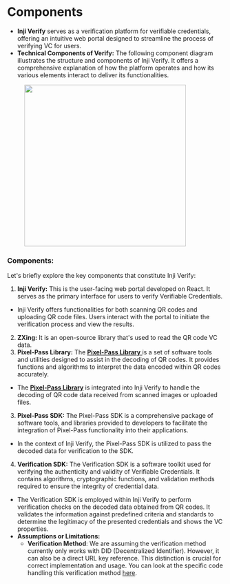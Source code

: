 # Components

* **Inji Verify** serves as a verification platform for verifiable credentials, offering an intuitive web portal designed to streamline the process of verifying VC for users.
* **Technical Components of Verify:** The following component diagram illustrates the structure and components of Inji Verify. It offers a comprehensive explanation of how the platform operates and how its various elements interact to deliver its functionalities.

<figure><img src="../../.gitbook/assets/inji_verify_0.10.0_components.png" alt="" width="375"><figcaption></figcaption></figure>



### Components:

Let's briefly explore the key components that constitute Inji Verify:

1. **Inji Verify:** This is the user-facing web portal developed on React. It serves as the primary interface for users to verify Verifiable Credentials.

* Inji Verify offers functionalities for both scanning QR codes and uploading QR code files. Users interact with the portal to initiate the verification process and view the results.

2. **ZXing:** It is an open-source library that's used to read the QR code VC data.
3. **Pixel-Pass Library:** The [**Pixel-Pass Library** ](https://www.npmjs.com/package/@mosip/pixelpass/v/0.1.6)is a set of software tools and utilities designed to assist in the decoding of QR codes. It provides functions and algorithms to interpret the data encoded within QR codes accurately.&#x20;

* The [**Pixel-Pass Library**](https://www.npmjs.com/package/@mosip/pixelpass/v/0.1.6) is integrated into Inji Verify to handle the decoding of QR code data received from scanned images or uploaded files.

3. **Pixel-Pass SDK:** The Pixel-Pass SDK is a comprehensive package of software tools, and libraries provided to developers to facilitate the integration of Pixel-Pass functionality into their applications.&#x20;

* In the context of Inji Verify, the Pixel-Pass SDK is utilized to pass the decoded data for verification to the SDK.&#x20;

4. **Verification SDK:** The Verification SDK is a software toolkit used for verifying the authenticity and validity of Verifiable Credentials. It contains algorithms, cryptographic functions, and validation methods required to ensure the integrity of credential data.

* The Verification SDK is employed within Inji Verify to perform verification checks on the decoded data obtained from QR codes. It validates the information against predefined criteria and standards to determine the legitimacy of the presented credentials and shows the VC properties.
* **Assumptions or Limitations:**
  * **Verification Method**: We are assuming the verification method currently only works with DID (Decentralized Identifier). However, it can also be a direct URL key reference. This distinction is crucial for correct implementation and usage. You can look at the specific code handling this verification method [here](https://github.com/mosip/inji-verify/blob/c32f37b1df3c99fc9ecda12af573e73083e02111/inji-verify/src/utils/verification-utils.js#L7).

